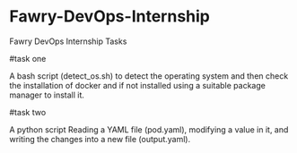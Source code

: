 # Fawry-DevOps-Internship
Fawry DevOps Internship Tasks

#task one

A bash script (detect_os.sh) to detect the operating system and then check the installation of docker and if not installed using a suitable package manager to install it.

#task two

A python script Reading a YAML file (pod.yaml), modifying a value in it, and writing the changes into a new file (output.yaml).
